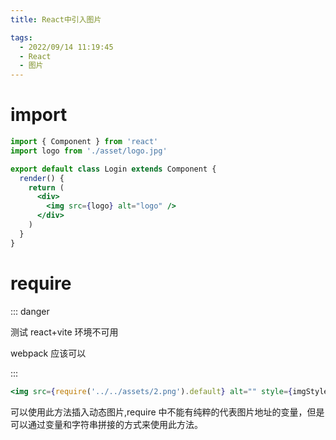 ```yaml
---
title: React中引入图片

tags:
  - 2022/09/14 11:19:45
  - React
  - 图片
---
```


# import

```jsx
import { Component } from 'react'
import logo from './asset/logo.jpg'

export default class Login extends Component {
  render() {
    return (
      <div>
        <img src={logo} alt="logo" />
      </div>
    )
  }
}
```

# require

::: danger

测试 react+vite 环境不可用

webpack 应该可以

:::

```jsx
<img src={require('../../assets/2.png').default} alt="" style={imgStyle} />
```

可以使用此方法插入动态图片,require 中不能有纯粹的代表图片地址的变量，但是可以通过变量和字符串拼接的方式来使用此方法。
